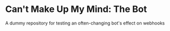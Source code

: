 # Can't Make Up My Mind: The Bot
A dummy repository for testing an often-changing bot's effect on webhooks
